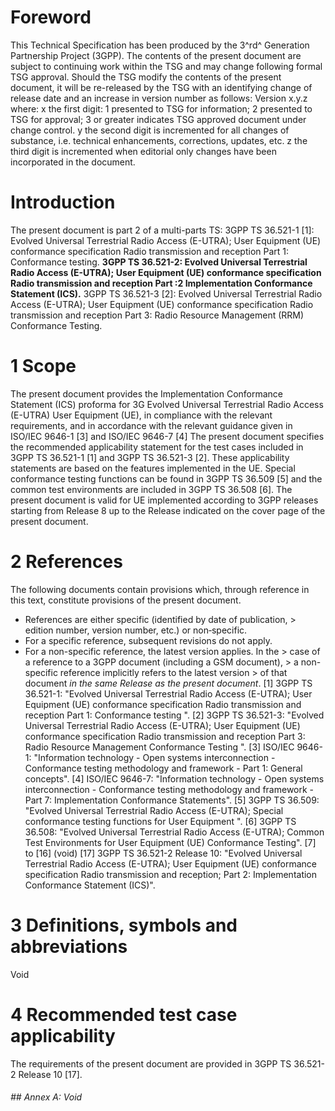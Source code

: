 # Foreword
This Technical Specification has been produced by the 3^rd^ Generation
Partnership Project (3GPP).
The contents of the present document are subject to continuing work within the
TSG and may change following formal TSG approval. Should the TSG modify the
contents of the present document, it will be re-released by the TSG with an
identifying change of release date and an increase in version number as
follows:
Version x.y.z
where:
x the first digit:
1 presented to TSG for information;
2 presented to TSG for approval;
3 or greater indicates TSG approved document under change control.
y the second digit is incremented for all changes of substance, i.e. technical
enhancements, corrections, updates, etc.
z the third digit is incremented when editorial only changes have been
incorporated in the document.
# Introduction
The present document is part 2 of a multi-parts TS:
3GPP TS 36.521-1 [1]: Evolved Universal Terrestrial Radio Access (E-UTRA);
User Equipment (UE) conformance specification Radio transmission and reception
Part 1: Conformance testing.
**3GPP TS 36.521-2: Evolved Universal Terrestrial Radio Access (E-UTRA); User
Equipment (UE) conformance specification Radio transmission and reception Part
:2 Implementation Conformance Statement (ICS).**
3GPP TS 36.521-3 [2]: Evolved Universal Terrestrial Radio Access (E-UTRA);
User Equipment (UE) conformance specification Radio transmission and reception
Part 3: Radio Resource Management (RRM) Conformance Testing.
# 1 Scope
The present document provides the Implementation Conformance Statement (ICS)
proforma for 3G Evolved Universal Terrestrial Radio Access (E-UTRA) User
Equipment (UE), in compliance with the relevant requirements, and in
accordance with the relevant guidance given in ISO/IEC 9646-1 [3] and ISO/IEC
9646-7 [4]
The present document specifies the recommended applicability statement for the
test cases included in 3GPP TS 36.521-1 [1] and 3GPP TS 36.521-3 [2]. These
applicability statements are based on the features implemented in the UE.
Special conformance testing functions can be found in 3GPP TS 36.509 [5] and
the common test environments are included in 3GPP TS 36.508 [6].
The present document is valid for UE implemented according to 3GPP releases
starting from Release 8 up to the Release indicated on the cover page of the
present document.
# 2 References
The following documents contain provisions which, through reference in this
text, constitute provisions of the present document.
  * References are either specific (identified by date of publication, > edition number, version number, etc.) or non‑specific.
  * For a specific reference, subsequent revisions do not apply.
  * For a non-specific reference, the latest version applies. In the > case of a reference to a 3GPP document (including a GSM document), > a non-specific reference implicitly refers to the latest version > of that document _in the same Release as the present document_.
[1] 3GPP TS 36.521-1: \"Evolved Universal Terrestrial Radio Access (E-UTRA);
User Equipment (UE) conformance specification Radio transmission and reception
Part 1: Conformance testing \".
[2] 3GPP TS 36.521-3: \"Evolved Universal Terrestrial Radio Access (E-UTRA);
User Equipment (UE) conformance specification Radio transmission and reception
Part 3: Radio Resource Management Conformance Testing \".
[3] ISO/IEC 9646-1: \"Information technology - Open systems interconnection -
Conformance testing methodology and framework - Part 1: General concepts\".
[4] ISO/IEC 9646-7: \"Information technology - Open systems interconnection -
Conformance testing methodology and framework - Part 7: Implementation
Conformance Statements\".
[5] 3GPP TS 36.509: \"Evolved Universal Terrestrial Radio Access (E-UTRA);
Special conformance testing functions for User Equipment \".
[6] 3GPP TS 36.508: \"Evolved Universal Terrestrial Radio Access (E-UTRA);
Common Test Environments for User Equipment (UE) Conformance Testing\".
[7] to [16] (void)
[17] 3GPP TS 36.521-2 Release 10: \"Evolved Universal Terrestrial Radio Access
(E-UTRA); User Equipment (UE) conformance specification Radio transmission and
reception; Part 2: Implementation Conformance Statement (ICS)\".
# 3 Definitions, symbols and abbreviations
Void
# 4 Recommended test case applicability
The requirements of the present document are provided in 3GPP TS 36.521-2
Release 10 [17].
###### ## Annex A: Void
#